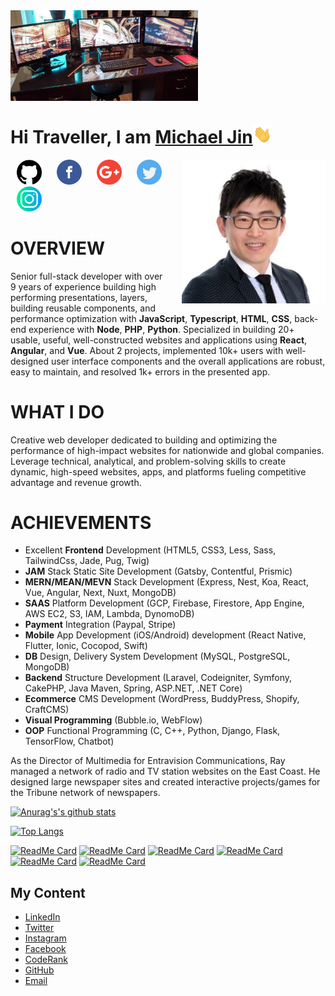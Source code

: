 <img align='center' style="width: 300px; margin: 0 auto" src="./assets/img/bg/github-bg2.png" />

<h1>Hi Traveller, I am <a href="https://codegitpro.com/">Michael Jin</a><img src="https://raw.githubusercontent.com/ABSphreak/ABSphreak/master/gifs/Hi.gif" width="30px"></h1>
<img align='right' style="margin-left:20px;" src="./assets/img/me/me-rectangle.png" width="230" />

<!-- <a href="https://www.youtube.com/channel/michael_jin_dev"><img src="./assets/img/logo/youtube-logo.png" width="40" /></a> -->
<a style="margin:10px;" href="https://github.com/codegitpro" target="_blank"><img src="./assets/img/logo/github-logo.png" width="40" /></a>
<a style="margin:10px;" href="https://www.facebook.com/michaeljindev" target="_blank"><img src="./assets/img/logo/facebook.png" width="40" /></a>
<a style="margin:10px;" href="mailto:michael.jin.dev@gmail.com" target="_blank"><img src="./assets/img/logo/google-plus.png" width="40" /></a>
<a style="margin:10px;" href="https://twitter.com/michaeljindev" target="_blank"><img src="./assets/img/logo/twitter.png" width="40" /></a>
<a style="margin:10px;" href="https://www.instagram.com/michael.jin.dev" target="_blank"><img src="./assets/img/logo/instagram.png" width="40" /></a>

# OVERVIEW

Senior full-stack developer with over 9 years of experience building high performing presentations, layers, building reusable components, and performance optimization with **JavaScript**, **Typescript**, **HTML**, **CSS**, back-end experience with **Node**, **PHP**, **Python**. Specialized in building 20+ usable, useful, well-constructed websites and applications using **React**, **Angular**, and **Vue**. About 2 projects, implemented 10k+ users with well-designed user interface components and the overall applications are robust, easy to maintain, and resolved 1k+ errors in the presented app.

# WHAT I DO

Creative web developer dedicated to building and optimizing the performance of high-impact websites for nationwide and global companies. Leverage technical, analytical, and problem-solving skills to create dynamic, high-speed websites, apps, and platforms fueling competitive advantage and revenue growth.

# ACHIEVEMENTS

- Excellent **Frontend** Development (HTML5, CSS3, Less, Sass, TailwindCss, Jade, Pug, Twig)
- **JAM** Stack Static Site Development (Gatsby, Contentful, Prismic)
- **MERN/MEAN/MEVN** Stack Development (Express, Nest, Koa, React, Vue, Angular, Next, Nuxt, MongoDB)
- **SAAS** Platform Development (GCP, Firebase, Firestore, App Engine, AWS EC2, S3, IAM, Lambda, DynomoDB)
- **Payment** Integration (Paypal, Stripe)
- **Mobile** App Development (iOS/Android) development (React Native, Flutter, Ionic, Cocopod, Swift)
- **DB** Design, Delivery System Development (MySQL, PostgreSQL, MongoDB)
- **Backend** Structure Development (Laravel, Codeigniter, Symfony, CakePHP, Java Maven, Spring, ASP.NET, .NET Core)
- **Ecommerce** CMS Development (WordPress, BuddyPress, Shopify, CraftCMS)
- **Visual Programming** (Bubble.io, WebFlow)
- **OOP** Functional Programming (C, C++, Python, Django, Flask, TensorFlow, Chatbot)


As the Director of Multimedia for Entravision Communications, Ray managed a network of radio and TV station websites on the East Coast. He designed large newspaper sites and created interactive projects/games for the Tribune network of newspapers.

[![Anurag's's github stats](https://github-readme-stats.vercel.app/api?username=codegitpro&show_icons=true&count_private=true&theme=calm&include_all_commits=true)](https://github.com/codegitpro/codegitpro)

[![Top Langs](https://github-readme-stats.vercel.app/api/top-langs/?username=codegitpro&show_icons=true&count_private=true&langs_count=10&layout=compact&theme=calm&include_all_commits=true)](https://github.com/codegitpro/codegitpro)

[![ReadMe Card](https://github-readme-stats.vercel.app/api/pin/?username=codegitpro&repo=angular-hero&show_owner=true&theme=calm)](https://github.com/codegitpro/angular-hero)
[![ReadMe Card](https://github-readme-stats.vercel.app/api/pin/?username=codegitpro&repo=electron-todo&show_owner=true&theme=calm)](https://github.com/codegitpro/electron-todo)
[![ReadMe Card](https://github-readme-stats.vercel.app/api/pin/?username=codegitpro&repo=nano-node&show_owner=true&theme=calm)](https://github.com/codegitpro/nano-node)
[![ReadMe Card](https://github-readme-stats.vercel.app/api/pin/?username=codegitpro&repo=graphic-interview&show_owner=true&theme=calm)](https://github.com/codegitpro/graphic-interview)
[![ReadMe Card](https://github-readme-stats.vercel.app/api/pin/?username=codegitpro&repo=pandas-bigdata&show_owner=true&theme=calm)](https://github.com/codegitpro/pandas-bigdata)
[![ReadMe Card](https://github-readme-stats.vercel.app/api/pin/?username=codegitpro&repo=shopify-bulk-import&show_owner=true&theme=calm)](https://github.com/codegitpro/shopify-bulk-import)

## My Content
- [LinkedIn](https://www.linkedin.com/in/michael-jin-dev)
- [Twitter](https://twitter.com/michaeljindev)
- [Instagram](https://www.instagram.com/michael.jin.dev)
- [Facebook](https://www.facebook.com/michaeljindev)
- [CodeRank](https://profile.codersrank.io/user/codegitpro/)
- [GitHub](https://github.com/codegitpro)
- [Email](michael.jin.dev@gmail.com)
